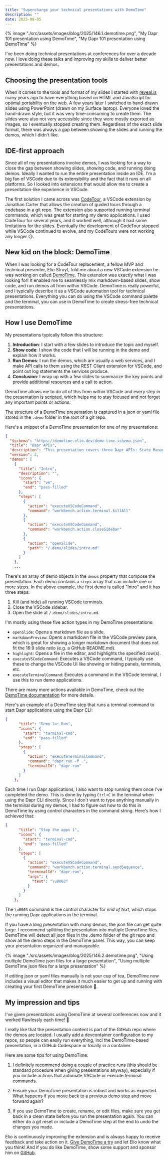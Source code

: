 ```yaml
---
title: "Supercharge your technical presentations with DemoTime"
description: ""
date: 2025-08-05
---
```


{% image "./src/assets/images/blog/2025/146.1.demotime.png", "My Dapr 101 presentation using DemoTime", "My Dapr 101 presentation using DemoTime" %}

I've been doing technical presentations at conferences for over a decade now. I love doing these talks and improving my skills to deliver better presentations and demos. 

## Choosing the presentation tools

When it comes to the tools and format of my slides I started with [reveal.js](https://revealjs.com/) many years ago to have everything based on HTML and JavaScript for optimal portability on the web. A few years later I switched to hand-drawn slides using PowerPoint (drawn on my Surface laptop). Everyone loved the hand-drawn style, but it was very time-consuming to create them. The slides were also not very accessible since they were mostly exported as images, so I eventually stopped creating them. Regardless of the exact slide format, there was always a gap between showing the slides and running the demos, which I didn't like.

## IDE-first approach

Since all of my presentations involve demos, I was looking for a way to close the gap between showing slides, showing code, and running doing demos. Ideally I wanted to run the entire presentation inside an IDE. I'm a big fan of VSCode due to its extensibility and the fact that it runs on all platforms. So I looked into extensions that would allow me to create a presentation-like experience in VSCode.

The first solution I came across was [CodeTour](https://marketplace.visualstudio.com/items?itemName=vsls-contrib.codetour), a VSCode extension by Jonathan Carter that allows the creation of guided tours through a codebase in a git repo. The extension also supported running terminal commands, which was great for starting my demo applications. I used CodeTour for several years, and it worked well, although it had some limitations for the slides. Eventually the development of CodeTour stopped while VSCode continued to evolve, and my CodeTours were not working any longer 😢.

## New kid on the block: DemoTime

When I was looking for a CodeTour replacement, a fellow MVP and technical presenter, Elio Struyf, told me about a new VSCode extension he was working on called [DemoTime](https://marketplace.visualstudio.com/items?itemName=eliostruyf.vscode-demotime-theme). This extension was exactly what I was looking for! It enabled me to seamlessly mix markdown-based slides, show code, and run demos all from within VSCode. DemoTime is really powerful, and I typically describe it as a VSCode automation tool for technical presentations. Everything you can do using the VSCode command palette and the terminal, you can use in DemoTime to create stress-free technical presentations.

## How I use DemoTime

My presentations typically follow this structure:

1. **Introduction**: I start with a few slides to introduce the topic and myself.
2. **Show code**: I show the code that I will be running in the demo and explain how it works.
3. **Run Demos**: I run the demos, which are usually a web services, and I make API calls to them using the REST Client extension for VSCode, and point out log statements the services produce.
4. **Conclusion**: I wrap up with a few slides to summarize the key points and provide additional resources and a call to action.

DemoTime allows me to do all of this from within VSCode and every step in the presentation is scripted, which helps me to stay focused and not forget any important points or actions.

The structure of a DemoTime presentation is captured in a json or yaml file stored in the `.demo` folder in the root of a git repo.

Here's a snippet of a DemoTime presentation for one of my presentations:

```json
{
  "$schema": "https://demotime.elio.dev/demo-time.schema.json",
  "title": "Dapr APIs",
  "description": "This presentation covers three Dapr APIs: State Management, Service Invocation, and Pub/Sub.",
  "version": 2,
  "demos": [
    {
      "title": "Intro",
      "description": "",
      "icons": {
        "start": "vm",
        "end": "pass-filled"
      },
      "steps": [
        {
          "action": "executeVSCodeCommand",
          "command": "workbench.action.terminal.killAll"
        },
        {
          "action": "executeVSCodeCommand",
          "command": "workbench.action.closeSidebar"
        },
        {
          "action": "openSlide",
          "path": "/.demo/slides/intro.md"
        }
      ]
    },
    ...
```

There's an array of demo objects in the `demos` property that compose the presentation. Each demo contains a `steps` array that can include one or more steps. In the above example, the first demo is called "Intro" and it has three steps:

1. Kill (and hide) all running VSCode terminals.
2. Close the VSCode sidebar.
3. Open the slide at `/.demo/slides/intro.md`.

I'm mostly using these five action types in my DemoTime presentations:

- `openSlide`: Opens a markdown file as a slide.
- `markdownPreview`: Opens a markdown file in the VSCode preview pane, which is great for showing a longer markdown document that does not fit the 16:9 slide ratio (e.g. a GitHub README.md).
- `highlight`: Opens a file in the editor, and highlights the specified row(s).
- `executeVSCodeCommand`: Executes a VSCode command, I typically use these to change the VSCode UI like showing or hiding panels, terminals, etc.
- `executeTerminalCommand`: Executes a command in the VSCode terminal, I use this to run demo applications.

There are many more actions available in DemoTime, check out the [DemoTime documentation](https://demotime.elio.dev/actions/) for more details.

Here's an example of a DemoTime step that runs a terminal command to start Dapr applications using the Dapr CLI:

```json
{
      "title": "Demo 1a: Run",
      "icons": {
        "start": "terminal-cmd",
        "end": "pass-filled"
      },
      "steps": [
        {
          "action": "executeTerminalCommand",
          "command": "dapr run -f .",
          "terminalId": "dapr-run"
        }
      ]
    },
```

Each time I run Dapr applications, I also want to stop running them once I've completed the demo. This is done by typing `Ctrl+C` in the terminal when using the Dapr CLI directly. Since I don't want to type anything manually in the terminal during my demos, I had to figure out how to do this in DemoTime by using control characters in the command string. Here's how I achieved that:

```json
{
      "title": "Stop the apps 1",
      "icons": {
        "start": "terminal-cmd",
        "end": "pass-filled"
      },
      "steps": [
        {
          "action": "executeVSCodeCommand",
          "command": "workbench.action.terminal.sendSequence",
          "terminalId": "dapr-run",
          "args": {
            "text": "\u0003"
          }
        }
      ]
    },
```

The `\u0003` command is the control character for *end of text*, which stops the running Dapr applications in the terminal.

If you have a long presentation with many demos, the json file can get quite large. I recommend splitting the presentation into multiple DemoTime files. DemoTime will detect all json files in the .demo folder of the git repo and show all the demo steps in the DemoTime panel. This way, you can keep your presentation organized and manageable.

{% image "./src/assets/images/blog/2025/146.2.demotime.png", "Using multiple DemoTime json files for a large presentation", "Using multiple DemoTime json files for a large presentation" %}

If editing json or yaml files manually is not your cup of tea, DemoTime now includes a visual editor that makes it much easier to get up and running with creating your first DemoTime presentation 🤩. 

## My impression and tips

I've given presentations using DemoTime at several conferences now and it worked flawlessly each time! 🚀

I really like that the presentation content is part of the GitHub repo where the demos are located. I usually add a devcontainer configuration to my repos, so people can easily run everything, incl the DemoTime-based presentation, in a GitHub Codespace or locally in a container.

Here are some tips for using DemoTime:

1. I definitely recommend doing a couple of practice runs (this should be standard procedure when giving presentations anyway), especially if you include actions that automate VSCode or execute terminal commands.

2. Ensure your DemoTime presentation is robust and works as expected. What happens if you move back to a previous demo step and move forward again?

3. If you use DemoTime to create, rename, or edit files, make sure you get back in a clean state before you run the presentation again. You can either do a git reset or include a DemoTime step at the end to undo the changes you made.

Elio is continuously improving the extension and is always happy to receive feedback and take action on it. [Give DemoTime a try](https://demotime.elio.dev/) and let Elio know what you think! And if you do like DemoTime, show some support and sponsor him on [GitHub](https://github.com/sponsors/estruyf).